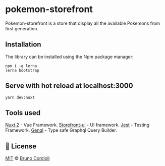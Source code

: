 # pokemon-storefront

Pokemon-storefront is a store that display all the available Pokemons from first generation.

## Installation

The library can be installed using the Npm package manager:

```
npm i -g lerna 
lerna bootstrap
```

## Serve with hot reload at localhost:3000

```
yarn dev:nuxt
```

## Tools used

[Nuxt 2][nuxt] - Vue Framework.
[Storefront-ui][storefrontui] - UI framework.
[Jest][jest] - Testing Framework.
[Genql][genql] - Type safe Graphql Query Builder.

## :scroll: License

[MIT][license] © [Bruno Cordioli][website]


[license]: /LICENSE
[website]: https://www.linkedin.com/in/bruno-cordioli-machado-4b2a47180/
[nuxt]: https://nuxtjs.org/
[storefrontui]: https://github.com/vuestorefront/storefront-ui
[jest]: https://jestjs.io/
[genql]: https://github.com/remorses/genql